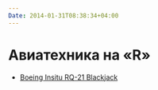 ```yaml
---
Date: 2014-01-31T08:38:34+04:00
---
```


# Авиатехника на «R»

* [Boeing Insitu RQ-21 Blackjack](rq-21a)
